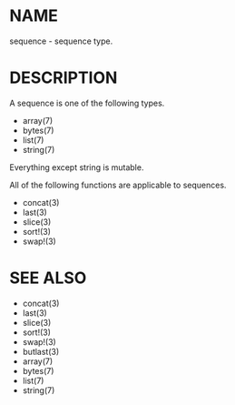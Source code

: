 # NAME
sequence - sequence type.

# DESCRIPTION
A sequence is one of the following types.

- array(7)
- bytes(7)
- list(7)
- string(7)

Everything except string is mutable.

All of the following functions are applicable to sequences.

- concat(3)
- last(3)
- slice(3)
- sort!(3)
- swap!(3)

# SEE ALSO
- concat(3)
- last(3)
- slice(3)
- sort!(3)
- swap!(3)
- butlast(3)
- array(7)
- bytes(7)
- list(7)
- string(7)
